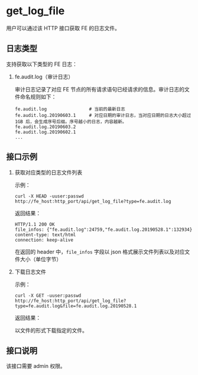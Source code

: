 # get\_log\_file

用户可以通过该 HTTP 接口获取 FE 的日志文件。

## 日志类型

支持获取以下类型的 FE 日志：

1. fe.audit.log（审计日志）

    审计日志记录了对应 FE 节点的所有请求语句已经请求的信息。审计日志的文件命名规则如下：

    ```
    fe.audit.log                # 当前的最新日志
    fe.audit.log.20190603.1     # 对应日期的审计日志，当对应日期的日志大小超过 1GB 后，会生成序号后缀。序号越小的日志，内容越新。
    fe.audit.log.20190603.2
    fe.audit.log.20190602.1
    ...
    ```

## 接口示例

1. 获取对应类型的日志文件列表

    示例：
    
    `curl -X HEAD -uuser:passwd http://fe_host:http_port/api/get_log_file?type=fe.audit.log`
    
    返回结果：
    
    ```
    HTTP/1.1 200 OK
    file_infos: {"fe.audit.log":24759,"fe.audit.log.20190528.1":132934}
    content-type: text/html
    connection: keep-alive
    ```
    
    在返回的 header 中，`file_infos` 字段以 json 格式展示文件列表以及对应文件大小（单位字节）
    
2. 下载日志文件

    示例：
    
    `curl -X GET -uuser:passwd http://fe_host:http_port/api/get_log_file?type=fe.audit.log&file=fe.audit.log.20190528.1`
    
    返回结果：
    
    以文件的形式下载指定的文件。

## 接口说明

该接口需要 admin 权限。
